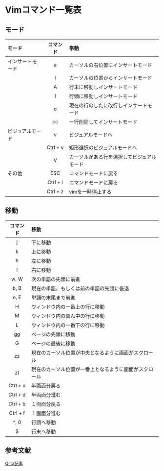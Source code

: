 # Vimコマンド一覧表

## モード

| モード            | コマンド       | 挙動                                       |
|:------------------|:--------------:|:-------------------------------------------|
| インサートモード  | a              | カーソルの右位置にインサートモード         |
|                   | i              | カーソルの位置からインサートモード         |
|                   | A              | 行末に移動しインサートモード               |
|                   | I              | 行頭に移動しインサートモード               |
|                   | o              | 現在の行のしたに改行しインサートモード     |
|                   | cc             | 一行削除してインサートモード               |
| ビジュアルモード  | v              | ビジュアルモードへ                         |
|                   | Ctrl + v       | 矩形選択のビジュアルモードへ               |
|                   | V              | カーソルがある行を選択してビジュアルモード |
| その他            | ESC            | コマンドモードに戻る                       |
|                   | Ctrl + l       | コマンドモードに戻る                       |
|                   | Ctrl + z       | vimを一時停止する                          |



## 移動
| コマンド        | 移動                                                   |
|:---------------:|:-------------------------------------------------------|
| j               | 下に移動                                               |
| k               | 上に移動                                               |
| h               | 左に移動                                               |
| l               | 右に移動                                               |
| w, W            | 次の単語の先頭に前進                                   |
| b, B            | 現在の単語、もしくは前の単語の先頭に後退               |
| e, E            | 単語の末尾まで前進                                     |
| H               | ウィンドウ内の一番上の行に移動                         |
| M               | ウィンドウ内の真ん中の行に移動                         |
| L               | ウィンドウ内の一番下の行に移動                         |
| gg              | ページの先頭に移動                                     |
| G               | ページの最後に移動                                     |
| zz              | 現在のカーソル位置が中央となるように画面がスクロール   |
| zt              | 現在のカーソル位置が一番上となるように画面がスクロール |
| Ctrl + u        | 半画面分戻る                                           |
| Ctrl + d        | 半画面分進む                                           |
| Ctrl + b        | １画面分戻る                                           |
| Ctrl + f        | １画面分進む                                           |
| ^, 0            | 行頭へ移動                                             |
| $               | 行末へ移動                                             |


## 参考文献
[Qiita記事](https://qiita.com/ktoyod/items/0a8491cdb6c0191ab0cc)<br />
